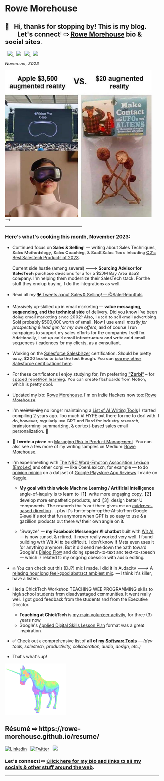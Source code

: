 <!--
Title: Rowe Morehouse | Blog
Description: ▪️ Sales Exec · RevOps · Frontline Sales Manager · Coder · Marketer w/ Master's degree & certifications from Amazon AWS, Salesforce, Google, Meta.
Author: Rowe Morehouse
-->

<meta property="title" content="Rowe Morehouse | Blog" />  
<meta property="description" content="▪️ Sales Exec · RevOps · Frontline Sales Manager · Coder · Marketer w/ Master's degree & certifications from Amazon AWS, Salesforce, Google, Meta." />
<meta property="og:image" content="https://raw.githubusercontent.com/rowe-morehouse/rowe-morehouse/master/rowe-morehouse.png">
<meta property="twitter:image" content="https://raw.githubusercontent.com/rowe-morehouse/rowe-morehouse/master/rowe-morehouse.png">

<h1>Rowe Morehouse</h1>
<h2>👋 &nbsp; Hi, thanks for stopping by! This is my blog.<br/>&nbsp; &nbsp; &nbsp; &nbsp; Let's connect! ⇨ <a href="https://sunshine.social/rowemore/bio" target="_blank">Rowe Morehouse</a> bio & social sites.
</h2>
<div align="">
        <p>
           &nbsp; <a href="https://twitter.com/SalesRebuttals"><img src="https://img.shields.io/badge/twitter-%231DA1F2.svg?&style=for-the-badge&logo=twitter&logoColor=white" height=25>
          </a> &nbsp;
          <a href="https://www.linkedin.com/in/rowe-morehouse"><img src="https://img.shields.io/badge/linkedin-%230077B5.svg?&style=for-the-badge&logo=linkedin&logoColor=white" height=25></a> &nbsp;
          <a href="https://medium.com/@rowemore"><img src="https://img.shields.io/badge/medium-%2312100E.svg?&style=for-the-badge&logo=medium&logoColor=white" height=25>
          </a> &nbsp;
          <a href="https://stackoverflow.com/users/1618304/rowe-morehouse"><img src="https://img.shields.io/badge/Stack%20Overflow-%23F28033.svg?&style=for-the-badge&logo=stackoverflow&logoColor=white" height=25>
          </a>
        </p>
        <p><!--<img src="https://github.com/rowe-morehouse/rowe-morehouse/raw/master/checkbox-changes-colors.gif" height=10 width=10 align=middle>--><em><strong></strong>November, 2023</strong></em></p>
  <!--      
  <p>… I'm not currently planning on buying either one of these:</p>
  <!--Slice, cuttin' choppin' …<br/><br/>-->
          <img src="https://github.com/rowe-morehouse/rowe-morehouse/raw/master/shrooms.jpg" width=480px align=left><br /><br/>
        <!--… More.-->
<BR CLEAR=all>
        -->
<hr width="50%">

<h3>Here's what's cooking this month, November 2023:</h3>

<ul>
<li>Continued focus on <strong>Sales & Selling</strong>! — writing about Sales Techniques, Sales Methodology, Sales Coaching, & SaaS Sales Tools inlcuding <a href="https://www.g2.com/best-software-companies/top-sales" target="_blank">G2's Best Salestech Products of 2023<a>.
<small><br /><br /></small>
Current side hustle (among several) 🡒 <strong>Sourcing Advisor for SalesTech</strong> purchase decisions for a for a $20M Bay Area SaaS company. I'm helping them modernize their SalesTech stack. For the stuff they end up buying, I do the integrations as well.<small><br /><br /></small>
<li>Read all my <a href="https://twitter.com/SalesRebuttals" target="_blank">🐦 Tweets about Sales & Selling! — @SalesRebuttals</a>. <small><br /><br /></small>
<li>Massively up-skilled up in email marketing — <strong>value messaging, sequencing, and the technical side</strong> of delivery. Did you know I've been doing email marketing since 2002? Also, I used to sell email advertising. Sold probably $500,000 worth of email. Now I use email <em>mostly for prospecting & lead gen for my own offers</em>, and of course I run campaigns to support my sales efforts for the companies I sell for. Additionally, I set up cold email infrastructure and write cold email sequences / cadences for my clients, as a consultant.<small><br /><br /></small>
<li>Working on the <a href="https://www.salesforce.com/blog/salesblazer/">Salesforce Salesblazer</a> certification. Should be pretty easy, $200 bucks to take the test though. You can <a href="https://trailblazer.me/id/rowe-morehouse">see my other Salesforce certifications here</a>.
<small><br /><br /></small>
<li>For these certificatons I enjoy studying for, I'm preferring <strong><a href="https://zorbi.com" target="_blank">"Zorbi"<a></strong> &ndash; for <a href="https://en.wikipedia.org/wiki/Spaced_repetition">spaced repetition learning</a>. You can create flashcards from Notion, which is pretty cool.<small><br /><br /></small>
<li>Updated my bio: <a href="https://sunshine.social/rowemore/bio" target="_blank">Rowe Morehouse</a>. I'm on Indie Hackers now too: <a href="https://www.indiehackers.com/rowe_morehouse/" target="_blank">Rowe Morehouse</a>.<small><br /><br /></small>
<li>I'm <strike>maintaining</strike> no longer maintaining a <a href="https://gist.github.com/rowe-morehouse/b73cd74f5ed0e60633eb233244bd69e6" target="_blank">List of AI Writing Tools</a> I started compiling 2 years ago. Too much AI HYPE out there for me to deal with. I do, however, regularly use GPT and Bard for industry research, brainstorming, summarizing, & context-based sales email personalization. 🤖<small><br /><br /></small>
<li>🔧 ⁣<strong>I wrote a piece</strong> on <a href="https://rowemore.medium.com/taming-uncertainty-and-risk-in-product-management-5cac9eb85dec">Managing Risk in Product Management</a>. You can also see a few more of my writing samples on Medium: <a href="https://rowemore.medium.com">Rowe Morehouse</a>.
<small><br /><br /></small>
<li>I'm experimenting with <a href="https://saifmohammad.com/WebPages/NRC-Emotion-Lexicon.htm">The NRC Word-Emotion Association Lexicon (EmoLex)</a> and other corpi — like OpenLexicon, for example — to do <a href="https://monkeylearn.com/blog/opinion-mining/">opinion mining</a> on a dataset of <a href="https://www.kaggle.com/rowemorehouse/googleplaystoreuserreviews">Google Playstore App Reviews</a> I made on Kaggle.
<small><br /><br /></small>
<ul type="circle">
<li><strong>My goal with this whole Machine Learning / Artificial Intelligence</strong> angle-of-inquiry is to learn to【1】write more engaging copy,【2】develop more empathetic products, and【3】design better UI components. The research that's out there gives me an <a href="https://web.stanford.edu/~jurafsky/slp3/slides/21_SentLex.pdf">evidence-based direction</a> … plus it's <strike>fun to spin-up the AI stuff on Google Cloud</strike> it's not that fun anymore when GPT is so easy to use & a gazillion products out there w/ their own angle on it.
<small><br /><br /></small>
<li>"Swayze" — <strong>my Facebook Messenger AI chatbot</strong> built with <a href="https://wit.ai">Wit AI</a> — is now sunset & retired. It never really worked very well. I found building with Wit AI to be difficult. I don't know if Meta even uses it for anything anymore. But it did send me down the path toward Google's <a href="https://cloud.google.com/dialogflow/docs">Dialog Flow</a> and doing speech-to-text and text-to-speech — which is related to my ongoing obession with audio editing.
<small><br /><br /></small></ul>
<li>🔥 You can check out this (DJ?) mix I made, I did it in Audacity 🡒 <a href="https://www.mixcloud.com/Rowe-Morehouse/music-for-programming-vol-6/">A relaxing hour long feel-good abstract ambient mix</a>. — I think it's killer, have a listen.
<small><br /><br /></small><li>I led a <a href="https://chicktech.org">ChickTech Workshop</a> TEACHING WEB PROGRAMMING skills to high school students from disadvantaged communities. It went really well. I got good feedback from the students and from the Executive Director.
<small><br /><br /></small><ul type="circle">
<li><strong>Teaching at ChickTech</strong> is <ins>my main volunteer activity</ins>, for three (3) years now.
<li>Google's <a href="https://docs.google.com/document/d/1E3KZf4OwRZadim0ORDPJ3QSAsPs-ZB8CA4XBdtprbck/edit">Applied Digital Skills Lesson Plan</a> format was a great inspiration.
<small><br /><br /></small>
</ul>

<li>✅ Check out a comprehensive list of <strong>all of my <a href="https://rowe-morehouse.github.io/resume/uses/" alt="Rowe Morehouse">Software Tools</a></strong><i> — (dev tools, salestech, productivity, collaboration, audio, design, etc.)</i><small><br /><br /></small></li>
        
<li>That's what's up!</li>
</ul>

         
</td>
<td style="padding: 0; margin: 0">
  <div align="left">
    <img src="https://github.com/rowe-morehouse/rowe-morehouse/raw/master/main.gif" width=200px align=left"><br />
   <h2> Résumé ⇨ https://rowe-morehouse.github.io/resume/</h2>
  </div>
</div>

<!-- Your badges -->
[![Linkedin](https://img.shields.io/badge/Rowe%20Morehouse-blue?style=flat&logo=Linkedin&logoColor=white)](https://www.linkedin.com/in/rowe-morehouse/) &nbsp; [![Twitter](https://img.shields.io/badge/@rowe-1da1f2?style=flat&logo=Twitter&logoColor=white)](https://twitter.com/SalesRebuttals) &nbsp; ![](https://komarev.com/ghpvc/?username=rowe-morehouse&style=flat&color=ff69bb)

### Let's connect! ⇨ <a href="https://sunshine.social/rowemore/bio" target="_blank">Click here for my bio and links to all my socials & other stuff around the web</a>.
</h2>

<hr />




